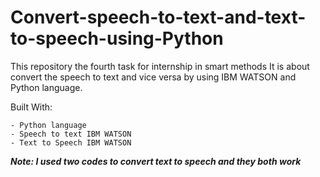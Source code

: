 # Convert-speech-to-text-and-text-to-speech-using-Python

This repository the fourth task for internship in smart methods
It is about convert the speech to text and vice versa by using IBM WATSON and Python language.

Built With:
```
- Python language
- Speech to text IBM WATSON
- Text to Speech IBM WATSON
```


***Note: I used two codes to convert text to speech and they both work***
